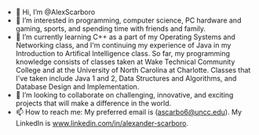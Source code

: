 - 👋 Hi, I’m @AlexScarboro
- 👀 I’m interested in programming, computer science, PC hardware and gaming, sports, and spending time with friends and family.
- 🌱 I’m currently learning C++ as a part of my Operating Systems and Networking class, and I'm continuing my experience of Java in my Introduction to Artifical Intelligence            class. So far, my programming knowledge consists of classes taken at Wake Technical Community College and at the University of North Carolina at Charlotte. Classes that I've      taken include Java 1 and 2, Data Structures and Algorithms, and Database Design and Implementation. 
- 💞️ I’m looking to collaborate on challenging, innovative, and exciting projects that will make a difference in the world. 
- 📫 How to reach me: My preferred email is (ascarbo6@uncc.edu). My LinkedIn is www.linkedin.com/in/alexander-scarboro.

<!---
AlexScarboro/AlexScarboro is a ✨ special ✨ repository because its `README.md` (this file) appears on your GitHub profile.
You can click the Preview link to take a look at your changes.
--->
